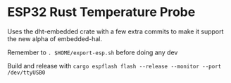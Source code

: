 # ESP32 Rust Temperature Probe

Uses the dht-embedded crate with a few extra commits to make it support the new alpha of embedded-hal.

Remember to `. $HOME/export-esp.sh` before doing any dev

Build and release with `cargo espflash flash --release --monitor --port /dev/ttyUSB0`
